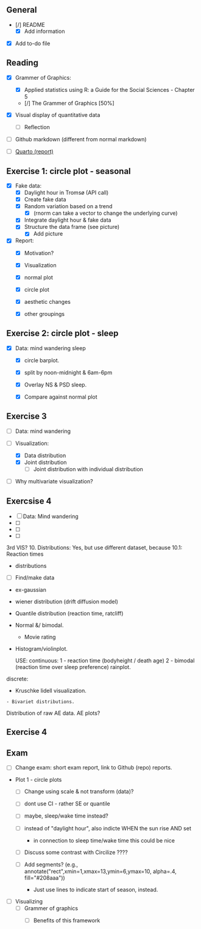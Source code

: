 ## General
-   [/] README
    -   [x] Add information
-   [x] Add to-do file

## Reading
-   [x] Grammer of Graphics:
    -   [x] Applied statistics using R: a Guide for the Social Sciences - Chapter 5
    -   [/] The Grammer of Graphics  [50%]
-   [x] Visual display of quantitative data
    -   [ ] Reflection 
-   [ ] Github markdown (different from normal markdown)
-   [ ] [Quarto (report)](https://quarto.org/docs/guide/)


## Exercise 1: circle plot - seasonal
-   [x] Fake data:
    -   [x] Daylight hour in Tromsø (API call)
    -   [x] Create fake data
    -   [x] Random variation based on a trend
      -   [x] (rnorm can take a vector to change the underlying curve)
    -   [x] Integrate daylight hour & fake data
    -   [x] Structure the data frame (see picture)
        -   [x] Add picture
-   [x] Report: 
    - [x] Motivation?
    -   [x] Visualization
    - [x] normal plot
    -   [x] circle plot
    - [x] aesthetic changes
    -   [x] other groupings


## Exercise 2: circle plot - sleep
- [x] Data: mind wandering sleep 
	- [x] circle barplot. 
	- [x] split by noon-midnight & 6am-6pm 
	- [x] Overlay NS & PSD sleep. 
	- [x] Compare against normal plot


## Exercise 3
- [ ] Data: mind wandering
- [ ] Visualization:
  - [x] Data distribution
  - [x] Joint distribution
    - [ ] Joint distribution with individual distribution
- [ ] Why multivariate visualization?


## Exercsise 4
- [ ] Data: Mind wandering
- [ ] 
- [ ] 
- [ ] 





3rd VIS?
10. Distributions: Yes, but use different dataset, because 
10.1: Reaction times

- distributions
- [ ] Find/make data
- ex-gaussian
- wiener distribution (drift diffusion model)
- Quantile distribution (reaction time, ratcliff)

- Normal &/ bimodal. 
   - Movie rating

- Histogram/violinplot. 
   
   USE: 
continuous:
1 - reaction time (bodyheight / death age) 
2 - bimodal (reaction time over sleep preference)
   rainplot.

discrete: 
   -  Kruschke lidell visualization. 

    - Bivariet distributions.


Distribution of raw AE data. 
AE plots? 


## Exercise 4


## Exam 
- [ ] Change exam: short exam report, link to Github (repo) reports. 
- Plot 1 - circle plots
  - [ ] Change using scale & not transform (data)? 
  - [ ] dont use CI - rather SE or quantile
  - [ ] maybe, sleep/wake time instead? 
  - [ ] instead of "daylight hour", also indicte WHEN the sun rise AND set 
	- in connection to sleep time/wake time  this could be nice
  - [ ] Discuss some contrast with Circilize ???? 
  
  - [ ] Add segments? (e.g., annotate("rect",xmin=1,xmax=13,ymin=6,ymax=10, alpha=.4, fill="#208aaa"))
       - Just use lines to indicate start of season, instead. 

- [ ] Visualizing
  - [ ] Grammer of graphics
    - [ ] Benefits of this framework 

